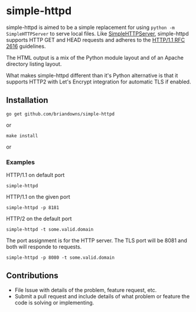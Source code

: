 # simple-httpd

simple-httpd is aimed to be a simple replacement for using `python -m SimpleHTTPServer` to serve local files.  Like [SimpleHTTPServer](https://docs.python.org/2/library/simplehttpserver.html), simple-httpd supports HTTP GET and HEAD requests and adheres to the [HTTP/1.1 RFC 2616](https://www.w3.org/Protocols/rfc2616/rfc2616-sec14.html) guidelines.  

The HTML output is a mix of the Python module layout and of an Apache directory listing layout. 

What makes simple-httpd different than it's Python alternative is that it supports HTTP2 with Let's Encrypt integration for automatic TLS if enabled.

## Installation

```
go get github.com/briandowns/simple-httpd
```
or
```
make install
```
or


### Examples

HTTP/1.1 on default port

```
simple-httpd
```

HTTP/1.1 on the given port

```
simple-httpd -p 8181
```

HTTP/2 on the default port

```
simple-httpd -t some.valid.domain
```

The port assignment is for the HTTP server.  The TLS port will be 8081 and both will responde to requests.

```
simple-httpd -p 8080 -t some.valid.domain
```

## Contributions 

* File Issue with details of the problem, feature request, etc.
* Submit a pull request and include details of what problem or feature the code is solving or implementing.
